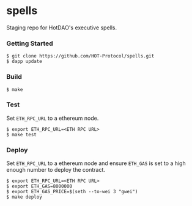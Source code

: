 # spells

Staging repo for HotDAO's executive spells.

### Getting Started

```
$ git clone https://github.com/HOT-Protocol/spells.git
$ dapp update
```

### Build

```
$ make
```

### Test

Set `ETH_RPC_URL` to a ethereum node.

```
$ export ETH_RPC_URL=<ETH RPC URL>
$ make test
```

### Deploy

Set `ETH_RPC_URL` to a ethereum node and ensure `ETH_GAS` is set to a high enough number to deploy the contract.

```
$ export ETH_RPC_URL=<ETH RPC URL>
$ export ETH_GAS=8000000
$ export ETH_GAS_PRICE=$(seth --to-wei 3 "gwei")
$ make deploy

```
